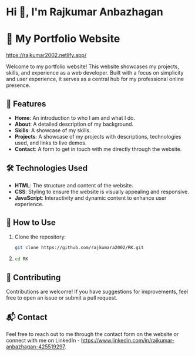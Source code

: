 # Hi 👋, I'm **Rajkumar Anbazhagan**

# 🌟 My Portfolio Website 
https://rajkumar2002.netlify.app/

Welcome to my portfolio website! This website showcases my projects, skills, and experience as a web developer. Built with a focus on simplicity and user experience, it serves as a central hub for my professional online presence.

## 🔭 Features

- **Home**: An introduction to who I am and what I do.
- **About**: A detailed description of my background.
- **Skills**: A showcase of my skills.
- **Projects**: A showcase of my projects with descriptions, technologies used, and links to live demos.
- **Contact**: A form to get in touch with me directly through the website.

## 🛠️ Technologies Used

- **HTML**: The structure and content of the website.
- **CSS**: Styling to ensure the website is visually appealing and responsive.
- **JavaScript**: Interactivity and dynamic content to enhance user experience.

## 🚀 How to Use

1. Clone the repository:
   ```sh
   git clone https://github.com/rajkumara2002/RK.git
2. ```sh
   cd RK
   ```

## 🤝 Contributing
Contributions are welcome! If you have suggestions for improvements, feel free to open an issue or submit a pull request.

## 📬 Contact
Feel free to reach out to me through the contact form on the website or connect with me on LinkedIn - https://www.linkedin.com/in/rajkumar-anbazhagan-425519297.

